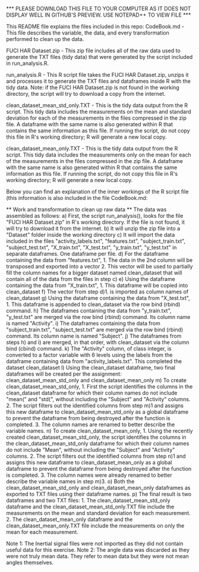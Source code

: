 *** PLEASE DOWNLOAD THIS FILE TO YOUR COMPUTER AS IT DOES NOT DISPLAY WELL IN GITHUB'S PREVIEW. USE NOTEPAD++ TO VIEW FILE ***

This README file explains the files included in this repo:
CodeBook.md 						- This file describes the variable, the data, and every transformation performed to clean up the data. 

FUCI HAR Dataset.zip 				- This zip file includes all of the raw data used to generate the TXT files (tidy data) that were generated by the script included in run_analysis.R.

run_analysis.R 						- This R script file takes the FUCI HAR Dataset.zip, unzips it and processes it to generate the TXT files and dataframes inside R with the tidy data. Note: if the FUCI HAR Dataset.zip is not found in the working directory, the script will try to download a copy from the internet.

clean_dataset_mean_std_only.TXT 	- This is the tidy data output from the R script. This tidy data includes the measurements on the mean and standard deviation for each of the measurements in the files compressed in the zip file. A dataframe with the same name is also generated within R that contains the same information as this file. If running the script, do not copy this file in R's working directory; R will generate a new local copy. 

clean_dataset_mean_only.TXT 		- This is the tidy data output from the R script. This tidy data includes the measurements only on the mean  for each of the measurements in the files compressed in the zip file. A dataframe with the same name is also generated within R that contains the same information as this file. If running the script, do not copy this file in R's working directory; R will generate a new local copy. 


Below you can find an explanation of the inner workings of the R script file (this information is also included in the file CodeBook.md: 

** Work and transformation to clean up raw data **
	The data was assembled as follows:
		a) First, the script run_analysis(), looks for the file "FUCI HAR Dataset.zip" in R's working directory. If the file is not found, it will try to download it from the internet. 
		b) It will unzip the zip file into a "Dataset" folder inside the working directory
		c) It will import the data included in the files "activity_labels.txt", "features.txt", "subject_train.txt", "subject_test.txt", "X_train.txt", "X_test.txt", "y_train.txt", "y_test.txt" in separate dataframes. One dataframe per file. 
		d) For the dataframe containing the data from "features.txt",
			1. The data in the 2nd column will be transposed and exported into a vector
			2. This vector will be used to partially fill the column names for a bigger dataset named clean_dataset that will contain all of the data from the files in step c)
		e) Using the dataframe containing the data from "X_train.txt",
			1. This dataframe will be copied into clean_dataset
		f) The vector from step d)1. is imported as column names of clean_dataset
		g) Using the dataframe containing the data from "X_test.txt",
			1. This dataframe is appended to clean_dataset via the row bind (rbind) command. 
		h) The dataframes containing the data from "y_train.txt", "y_test.txt" are merged via the row bind (rbind) command. Its column name is named "Activity".
		i) The dataframes containing the data from "subject_train.txt", "subject_test.txt" are merged via the row bind (rbind) command. Its column name is named "Subject".
		j) The dataframes from steps h) and i) are merged, in that order, with clean_dataset via the column bind (cbind) command.
		k) The "Activity" column, of class integer, is converted to a factor variable with 6 levels using the labels from the dataframe containing data from "activity_labels.txt". This completed the dataset clean_dataset
		l) Using the clean_dataset dataframe, two final dataframes will be created per the assignment: clean_dataset_mean_std_only and clean_dataset_mean_only
		m) To create clean_dataset_mean_std_only, 
			1. First the script identifies the columns in the clean_dataset dataframe for which their column names do not include "mean(" and "std(", without including the "Subject" and "Activity" columns. 
			2. The script filters out the identified columns from step m)1 and assigns this new dataframe to clean_dataset_mean_std_only as a global dataframe to prevent the dataframe from being destroyed after the function is completed. 
			3. The column names are renamed to better describe the variable names. 
		n) To create clean_dataset_mean_only,
			1. Using the recently created clean_dataset_mean_std_only, the script identifies the columns in the clean_dataset_mean_std_only dataframe for which their column names do not include "Mean", without including the "Subject" and "Activity" columns. 
			2. The script filters out the identified columns from step n)1 and assigns this new dataframe to clean_dataset_mean_only as a global dataframe to prevent the dataframe from being destroyed after the function is completed. 
			3. The column names were already renamed to better describe the variable names in step m)3.
		o) Both the clean_dataset_mean_std_only  and clean_dataset_mean_only dataframes as exported to TXT files using their dataframe names. 
		p) The final result is two dataframes and two TXT files:
			1. The clean_dataset_mean_std_only dataframe and the clean_dataset_mean_std_only.TXT file include the measurements on the mean and standard deviation for each measurement. 
			2. The clean_dataset_mean_only dataframe and the clean_dataset_mean_only.TXT file include the measurements on only the mean  for each measurement. 
			
Note 1: The Inertial signal files were not imported as they did not contain useful data for this exercise.
Note 2: The angle data was discarded as they were not truly mean data. They refer to mean data but they were not mean angles themselves.  		
